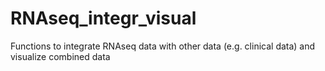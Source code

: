 # RNAseq_integr_visual
Functions to integrate RNAseq data with other data (e.g. clinical data) and visualize combined data
